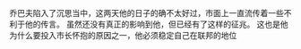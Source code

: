 乔巴夫陷入了沉思当中，这两天他的日子的确不太好过，市面上一直流传着一些不利于他的传言。
虽然还没有真正的影响到他，但已经有了这样的征兆。
这也是他为什么要投入市长怀抱的原因之一，他必须稳定自己在联邦的地位